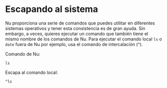# Escapando al sistema

Nu proporciona una serie de comandos que puedes utilitar en diferentes sistemas operativos y tener esta consistencia es de gran ayuda. Sin embargo, a veces, quieres ejecutar un comando que también tiene el mismo nombre de los comandos de Nu. Para ejecutar el comando local `ls` o `date` fuera de Nu por ejemplo, usa el comando de intercalación (^).

Comando de Nu:

```
ls
```

Escapa al comando local:

```
^ls
```
